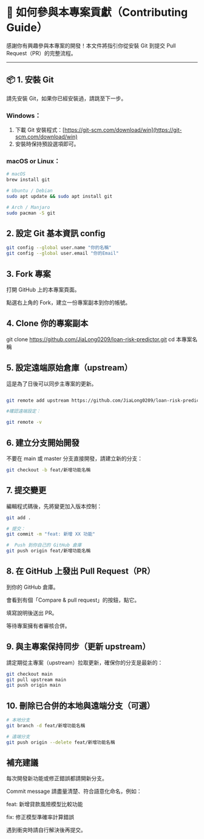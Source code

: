 # 📘 如何參與本專案貢獻（Contributing Guide）

感謝你有興趣參與本專案的開發！本文件將指引你從安裝 Git 到提交 Pull Request（PR）的完整流程。

---

## 📦 1. 安裝 Git

請先安裝 Git，如果你已經安裝過，請跳至下一步。

### Windows：

1. 下載 Git 安裝程式：[https://git-scm.com/download/win](https://git-scm.com/download/win)
2. 安裝時保持預設選項即可。

### macOS or Linux：

```bash
# macOS
brew install git

# Ubuntu / Debian
sudo apt update && sudo apt install git

# Arch / Manjaro
sudo pacman -S git
```

## 2. 設定 Git 基本資訊 config
```bash
git config --global user.name "你的名稱"
git config --global user.email "你的Email"
```

## 3. Fork 專案
打開 GitHub 上的本專案頁面。

點選右上角的 Fork，建立一份專案副本到你的帳號。

## 4. Clone 你的專案副本
git clone https://github.com/JiaLong0209/loan-risk-predictor.git
cd 本專案名稱

## 5. 設定遠端原始倉庫（upstream）

這是為了日後可以同步主專案的更新。

``` bash

git remote add upstream https://github.com/JiaLong0209/loan-risk-predictor.git

#確認遠端設定：

git remote -v

``` 

## 6. 建立分支開始開發
不要在 main 或 master 分支直接開發，請建立新的分支：

``` bash
git checkout -b feat/新增功能名稱
``` 

## 7. 提交變更
編輯程式碼後，先將變更加入版本控制：

``` bash
git add .

# 提交：
git commit -m "feat: 新增 XX 功能"

#  Push 到你自己的 GitHub 倉庫
git push origin feat/新增功能名稱

```
## 8. 在 GitHub 上發出 Pull Request（PR）

到你的 GitHub 倉庫。

會看到有個「Compare & pull request」的按鈕，點它。

填寫說明後送出 PR。

等待專案擁有者審核合併。

## 9. 與主專案保持同步（更新 upstream）
請定期從主專案（upstream）拉取更新，確保你的分支是最新的：

```bash
git checkout main
git pull upstream main
git push origin main
```

## 10. 刪除已合併的本地與遠端分支（可選）
``` bash
# 本地分支
git branch -d feat/新增功能名稱

# 遠端分支
git push origin --delete feat/新增功能名稱
```

## 補充建議
每次開發新功能或修正錯誤都請開新分支。

Commit message 請盡量清楚、符合語意化命名，例如：

feat: 新增貸款風險模型比較功能

fix: 修正模型準確率計算錯誤

遇到衝突時請自行解決後再提交。


